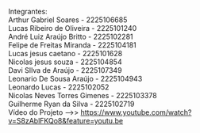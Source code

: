 Integrantes:<br>
Arthur Gabriel Soares - 2225106685 <br>
Lucas Ribeiro de Oliveira - 2225101240 <br>
André Luiz Araújo Britto - 2225102281 <br>
Felipe de Freitas Miranda - 2225104181 <br>
Lucas jesus caetano - 2225101628 <br>
Nicolas jesus souza - 2225104854 <br>
Davi SIlva de Araújo - 2225107349 <br>
Leonario De Sousa Araújo - 2225104943 <br>
Leonardo Lucas - 2225102052 <br>
Nicolas Neves Torres Gimenes - 2225103378 <br>
Guilherme Ryan da Silva - 2225102719 <br>
Vídeo do Projeto 
-->>
https://www.youtube.com/watch?v=S8zAblFKQo8&feature=youtu.be
